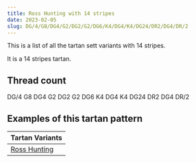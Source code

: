 ```yaml
---
title: Ross Hunting with 14 stripes
date: 2023-02-05
slug: DG/4/G8/DG4/G2/DG2/G2/DG6/K4/DG4/K4/DG24/DR2/DG4/DR/2
---
```

This is a list of all the tartan sett variants with 14 stripes.

It is a 14 stripes tartan.


## Thread count
DG/4 G8 DG4 G2 DG2 G2 DG6 K4 DG4 K4 DG24 DR2 DG4 DR/2

## Examples of this tartan pattern

| Tartan Variants |
|---------------|
| [Ross Hunting](/variants/dg/4/g8/dg4/g2/dg2/g2/dg6/k4/dg4/k4/dg24/dr2/dg4/dr/2-dg11450d-draa0000-g4c7d3c-k000000)||
